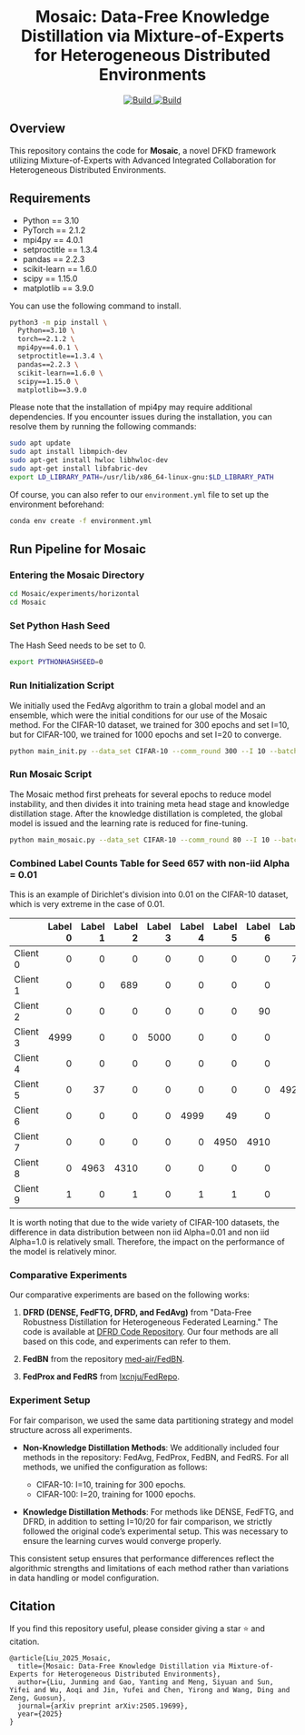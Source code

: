 <h1 align="center">Mosaic: Data-Free Knowledge Distillation via Mixture-of-Experts for Heterogeneous Distributed Environments</h1>

<p align="center">
    <a href="https://arxiv.org/abs/2505.19699">
        <img alt="Build" src="http://img.shields.io/badge/cs.CV-arXiv%3A2505.19699-B31B1B.svg">
    </a>
    <a href="https://github.com/Wings-Of-Disaster/Mosaic">
        <img alt="Build" src="https://img.shields.io/badge/Github-Code-blue">
    </a>
</p>

## Overview
This repository contains the code for **Mosaic**, a novel DFKD framework utilizing Mixture-of-Experts with Advanced Integrated Collaboration for Heterogeneous Distributed Environments.

## Requirements

- Python == 3.10
- PyTorch == 2.1.2
- mpi4py == 4.0.1
- setproctitle == 1.3.4
- pandas == 2.2.3
- scikit-learn == 1.6.0
- scipy == 1.15.0
- matplotlib == 3.9.0

You can use the following command to install.

```bash
python3 -m pip install \
  Python==3.10 \
  torch==2.1.2 \
  mpi4py==4.0.1 \
  setproctitle==1.3.4 \
  pandas==2.2.3 \
  scikit-learn==1.6.0 \
  scipy==1.15.0 \
  matplotlib==3.9.0
```

Please note that the installation of mpi4py may require additional dependencies. If you encounter issues during the installation, you can resolve them by running the following commands:

```bash
sudo apt update
sudo apt install libmpich-dev
sudo apt-get install hwloc libhwloc-dev
sudo apt-get install libfabric-dev
export LD_LIBRARY_PATH=/usr/lib/x86_64-linux-gnu:$LD_LIBRARY_PATH
```

Of course, you can also refer to our `environment.yml` file to set up the environment beforehand:

```bash
conda env create -f environment.yml
```

## Run Pipeline for Mosaic

### Entering the Mosaic Directory

```bash
cd Mosaic/experiments/horizontal
cd Mosaic
```

### Set Python Hash Seed
The Hash Seed needs to be set to 0.

```bash
export PYTHONHASHSEED=0
```

### Run Initialization Script
We initially used the FedAvg algorithm to train a global model and an ensemble, which were the initial conditions for our use of the Mosaic method. For the CIFAR-10 dataset, we trained for 300 epochs and set I=10, but for CIFAR-100, we trained for 1000 epochs and set I=20 to converge.

```bash
python main_init.py --data_set CIFAR-10 --comm_round 300 --I 10 --batch_size 64 --eval_step_interval 5 --eval_batch_size 256 --lr_lm 0.01 --weight_decay 1e-4 --data_partition_mode non_iid_dirichlet_unbalanced --non_iid_alpha 0.01 --client_num 10 --selected_client_num 10 --device cuda --seed 0 --app_name FedInit --imageSize 32 --outf GANs_CIFAR-10_0.01 --niter 200
```

### Run Mosaic Script
The Mosaic method first preheats for several epochs to reduce model instability, and then divides it into training meta head stage and knowledge distillation stage. After the knowledge distillation is completed, the global model is issued and the learning rate is reduced for fine-tuning.

```bash
python main_mosaic.py --data_set CIFAR-10 --comm_round 80 --I 10 --batch_size 64 --eval_step_interval 5 --eval_batch_size 256 --lr_lm 0.01 --weight_decay 1e-4 --data_partition_mode non_iid_dirichlet_unbalanced --non_iid_alpha 0.01 --client_num 10 --selected_client_num 10 --device cuda --seed 0 --app_name Mosaic --imageSize 32 --outf GANs_CIFAR-10_0.01 --niter 200 --teacher_init --meta_epochs 30 --KD_epochs 1500 --warmup_epochs 40
```

### Combined Label Counts Table for Seed 657 with non-iid Alpha = 0.01
This is an example of Dirichlet's division into 0.01 on the CIFAR-10 dataset, which is very extreme in the case of 0.01.

|          |   Label 0 |   Label 1 |   Label 2 |   Label 3 |   Label 4 |   Label 5 |   Label 6 |   Label 7 |   Label 8 |   Label 9 |
|:---------|----------:|----------:|----------:|----------:|----------:|----------:|----------:|----------:|----------:|----------:|
| Client 0 |         0 |         0 |         0 |         0 |         0 |         0 |         0 |        72 |         0 |         0 |
| Client 1 |         0 |         0 |       689 |         0 |         0 |         0 |         0 |         0 |         0 |         0 |
| Client 2 |         0 |         0 |         0 |         0 |         0 |         0 |        90 |         1 |         0 |       974 |
| Client 3 |      4999 |         0 |         0 |      5000 |         0 |         0 |         0 |         0 |         0 |         0 |
| Client 4 |         0 |         0 |         0 |         0 |         0 |         0 |         0 |         0 |       782 |         0 |
| Client 5 |         0 |        37 |         0 |         0 |         0 |         0 |         0 |      4927 |         0 |       478 |
| Client 6 |         0 |         0 |         0 |         0 |      4999 |        49 |         0 |         0 |         0 |         0 |
| Client 7 |         0 |         0 |         0 |         0 |         0 |      4950 |      4910 |         0 |         0 |         0 |
| Client 8 |         0 |      4963 |      4310 |         0 |         0 |         0 |         0 |         0 |         0 |         0 |
| Client 9 |         1 |         0 |         1 |         0 |         1 |         1 |         0 |         0 |      4218 |      3548 |

It is worth noting that due to the wide variety of CIFAR-100 datasets, the difference in data distribution between non iid Alpha=0.01 and non iid Alpha=1.0 is relatively small. Therefore, the impact on the performance of the model is relatively minor. 

### Comparative Experiments

Our comparative experiments are based on the following works:

1. **DFRD (DENSE, FedFTG, DFRD, and FedAvg)** from "Data-Free Robustness Distillation for Heterogeneous Federated Learning." The code is available at [DFRD Code Repository](https://anonymous.4open.science/r/DFRD-0C83). Our four methods are all based on this code, and experiments can refer to them.

2. **FedBN** from the repository [med-air/FedBN](https://github.com/med-air/FedBN).

3. **FedProx and FedRS** from [lxcnju/FedRepo](https://github.com/lxcnju/FedRepo).

### Experiment Setup

For fair comparison, we used the same data partitioning strategy and model structure across all experiments.

- **Non-Knowledge Distillation Methods**: We additionally included four methods in the repository: FedAvg, FedProx, FedBN, and FedRS. For all methods, we unified the configuration as follows:
  - CIFAR-10: I=10, training for 300 epochs.
  - CIFAR-100: I=20, training for 1000 epochs.

- **Knowledge Distillation Methods**: For methods like DENSE, FedFTG, and DFRD, in addition to setting I=10/20 for fair comparison, we strictly followed the original code’s experimental setup. This was necessary to ensure the learning curves would converge properly.

This consistent setup ensures that performance differences reflect the algorithmic strengths and limitations of each method rather than variations in data handling or model configuration.

## Citation
If you find this repository useful, please consider giving a star ⭐ and citation.
```
@article{Liu_2025_Mosaic,
  title={Mosaic: Data-Free Knowledge Distillation via Mixture-of-Experts for Heterogeneous Distributed Environments},
  author={Liu, Junming and Gao, Yanting and Meng, Siyuan and Sun, Yifei and Wu, Aoqi and Jin, Yufei and Chen, Yirong and Wang, Ding and Zeng, Guosun},
  journal={arXiv preprint arXiv:2505.19699},
  year={2025}
}
```